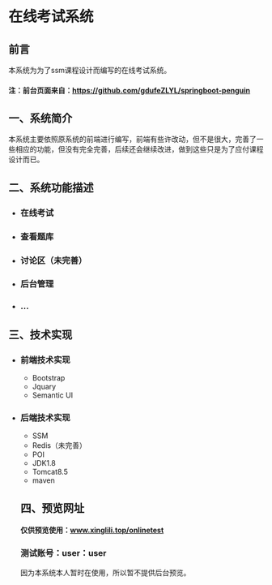 # 在线考试系统

## 前言

本系统为为了ssm课程设计而编写的在线考试系统。

#### 注：前台页面来自：https://github.com/gdufeZLYL/springboot-penguin

## 一、系统简介

本系统主要依照原系统的前端进行编写，前端有些许改动，但不是很大，完善了一些相应的功能，但没有完全完善，后续还会继续改进，做到这些只是为了应付课程设计而已。

## 二、系统功能描述

- ### 在线考试

- ### 查看题库

- ### 讨论区（未完善）

- ### 后台管理

- ### ...

## 三、技术实现

- ### 前端技术实现

  - Bootstrap
  - Jquary
  - Semantic UI

- ### 后端技术实现

  - SSM
  - Redis（未完善）
  - POI
  - JDK1.8
  - Tomcat8.5
  - maven 

  ## 四、预览网址

  #### 仅供预览使用：www.xinglili.top/onlinetest

  ### 测试账号：user：user

  因为本系统本人暂时在使用，所以暂不提供后台预览。